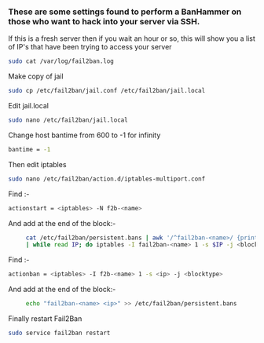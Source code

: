 ### These are some settings found to perform a BanHammer on those who want to hack into your server via SSH.


If this is a fresh server then if you wait an hour or so, this will show you a list of IP's that have been trying to access your server
```sh
sudo cat /var/log/fail2ban.log
```
Make copy of jail
```sh
sudo cp /etc/fail2ban/jail.conf /etc/fail2ban/jail.local
```
Edit jail.local
```sh
sudo nano /etc/fail2ban/jail.local
```
Change host bantime from 600 to -1 for infinity
```sh
bantime = -1
```
Then edit iptables
```sh
sudo nano /etc/fail2ban/action.d/iptables-multiport.conf
```
Find :-
```sh
actionstart = <iptables> -N f2b-<name>
```
And add at the end of the block:-
```sh
     cat /etc/fail2ban/persistent.bans | awk '/^fail2ban-<name>/ {print $2}' \
     | while read IP; do iptables -I fail2ban-<name> 1 -s $IP -j <blocktype>; done
```
Find :-
```sh
actionban = <iptables> -I f2b-<name> 1 -s <ip> -j <blocktype>
```
And add at the end of the block:-
```sh
     echo "fail2ban-<name> <ip>" >> /etc/fail2ban/persistent.bans
```
Finally restart Fail2Ban
```sh
sudo service fail2ban restart
```
